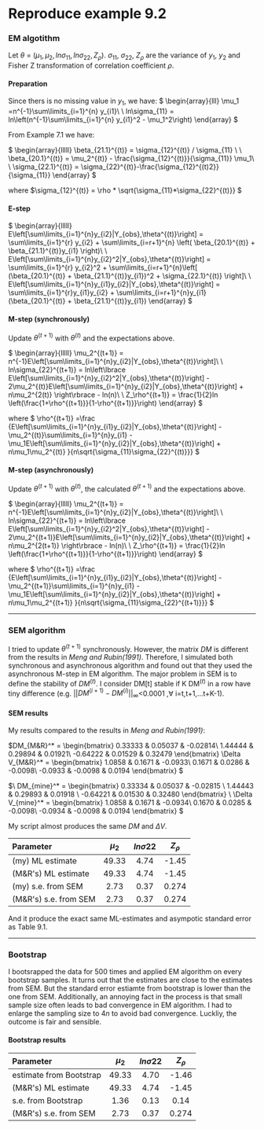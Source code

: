 # Reproduce example 9.2

### EM algotithm
Let $\theta$ = $(\mu_1,\mu_2,ln\sigma_{11},ln\sigma_{22},Z_\rho)$. $\sigma_{11}$, $\sigma_{22}$, $Z_\rho$ are the variance of $y_1$, $y_2$ and Fisher Z transformation of correlation coefficient $\rho$.
#### Preparation
Since thers is no missing value in $y_1$, we have:
$
\begin{array}{lll}
\mu_1 =n^{-1}\sum\limits_{i=1}^{n} y_{i1}\\ \\
ln\sigma_{11} = ln\left(n^{-1}\sum\limits_{i=1}^{n} y_{i1}^2 - \mu_1^2\right)
\end{array}
$

From Example 7.1 we have:

$
\begin{array}{lllll}
\beta_{21.1}^{(t)} = \sigma_{12}^{(t)} / \sigma_{11} \\ \\
\beta_{20.1}^{(t)} = \mu_2^{(t)} - \frac{\sigma_{12}^{(t)}}{\sigma_{11}} \mu_1\\ \\
\sigma_{22.1}^{(t)} = \sigma_{22}^{(t)}-\frac{\sigma_{12}^{(t)2}}{\sigma_{11}}
\end{array}
$

where $\sigma_{12}^{(t)} = \rho * \sqrt{\sigma_{11}*\sigma_{22}^{(t)}} $
#### E-step
$
\begin{array}{lllll}
E\left[\sum\limits_{i=1}^{n}y_{i2}|Y_{obs},\theta^{(t)}\right] = \sum\limits_{i=1}^{r} y_{i2} + \sum\limits_{i=r+1}^{n} \left( \beta_{20.1}^{(t)} + \beta_{21.1}^{(t)}y_{i1} \right)\\ \\
E\left[\sum\limits_{i=1}^{n}y_{i2}^2|Y_{obs},\theta^{(t)}\right] = \sum\limits_{i=1}^{r} y_{i2}^2 + \sum\limits_{i=r+1}^{n}\left[ (\beta_{20.1}^{(t)} + \beta_{21.1}^{(t)}y_{i1})^2 + \sigma_{22.1}^{(t)} \right]\\ \\
E\left[\sum\limits_{i=1}^{n}y_{i1}y_{i2}|Y_{obs},\theta^{(t)}\right] = \sum\limits_{i=1}^{r}y_{i1}y_{i2} + \sum\limits_{i=r+1}^{n}y_{i1}(\beta_{20.1}^{(t)} + \beta_{21.1}^{(t)}y_{i1})
\end{array}
$

#### M-step (synchronously)
Update $\theta^{(t+1)}$ with $\theta^{(t)}$ and the expectations above.

$
\begin{array}{lllll}
\mu_2^{(t+1)} = n^{-1}E\left[\sum\limits_{i=1}^{n}y_{i2}|Y_{obs},\theta^{(t)}\right]\\
\\
ln\sigma_{22}^{(t+1)} = ln\left\lbrace E\left[\sum\limits_{i=1}^{n}y_{i2}^2|Y_{obs},\theta^{(t)}\right] - 2\mu_2^{(t)}E\left[\sum\limits_{i=1}^{n}y_{i2}|Y_{obs},\theta^{(t)}\right] + n\mu_2^{2(t)} \right\rbrace - ln(n)\\
\\
Z_\rho^{(t+1)} = \frac{1}{2}ln \left(\frac{1+\rho^{(t+1)}}{1-\rho^{(t+1)}}\right)
\end{array}
$

where $
\rho^{(t+1)} =\frac {E\left[\sum\limits_{i=1}^{n}y_{i1}y_{i2}|Y_{obs},\theta^{(t)}\right] - \mu_2^{(t)}\sum\limits_{i=1}^{n}y_{i1} -\mu_1E\left[\sum\limits_{i=1}^{n}y_{i2}|Y_{obs},\theta^{(t)}\right] + n\mu_1\mu_2^{(t)} }{n\sqrt{\sigma_{11}\sigma_{22}^{(t)}}}
$

#### M-step (asynchronously)
Update $\theta^{(t+1)}$ with $\theta^{(t)}$, the calculated $\theta^{(t+1)}$ and the expectations above.

$
\begin{array}{lllll}
\mu_2^{(t+1)} = n^{-1}E\left[\sum\limits_{i=1}^{n}y_{i2}|Y_{obs},\theta^{(t)}\right]\\
\\
ln\sigma_{22}^{(t+1)} = ln\left\lbrace E\left[\sum\limits_{i=1}^{n}y_{i2}^2|Y_{obs},\theta^{(t)}\right] - 2\mu_2^{(t+1)}E\left[\sum\limits_{i=1}^{n}y_{i2}|Y_{obs},\theta^{(t)}\right] + n\mu_2^{2(t+1)} \right\rbrace - ln(n)\\
\\
Z_\rho^{(t+1)} = \frac{1}{2}ln \left(\frac{1+\rho^{(t+1)}}{1-\rho^{(t+1)}}\right)
\end{array}
$

where $
\rho^{(t+1)} =\frac {E\left[\sum\limits_{i=1}^{n}y_{i1}y_{i2}|Y_{obs},\theta^{(t)}\right] - \mu_2^{(t+1)}\sum\limits_{i=1}^{n}y_{i1} -\mu_1E\left[\sum\limits_{i=1}^{n}y_{i2}|Y_{obs},\theta^{(t)}\right] + n\mu_1\mu_2^{(t+1)} }{n\sqrt{\sigma_{11}\sigma_{22}^{(t+1)}}}
$

---------------------------------------

### SEM algorithm
I tried to update $\theta^{(t+1)}$ synchronously. However, the matrix $DM$ is different from the results in _Meng and Rubin(1991)_. Therefore, I simulated both synchronous and asynchronous algorithm and found out that they used the asynchronous M-step in EM algorithm.
The major problem in SEM is to define the stability of $DM^{(t)}$. I consider DM[t] stable if K DM$^{(t)}$ in a row have tiny difference (e.g. ||$DM^{(i+1)}-DM^{(i)}$||$_\infty$<0.0001 ,$\forall$  i=t,t+1,...t+K-1).

#### SEM results
My results compared to the results in _Meng and Rubin(1991)_:

$DM_{M\&R}^* =
\begin{bmatrix}
0.33333 & 0.05037 & -0.02814\\
1.44444 & 0.29894 & 0.01921\\
-0.64222 & 0.01529 & 0.32479
\end{bmatrix}
\Delta V_{M\&R}^* =
\begin{bmatrix}
1.0858 & 0.1671 & -0.0933\\
0.1671 & 0.0286 & -0.0098\\
-0.0933 & -0.0098 & 0.0194
\end{bmatrix}
$

$\ DM_{mine}^* =
\begin{bmatrix}
0.33334 & 0.05037 & -0.02815 \\
1.44443 & 0.29893 & 0.01918 \\
-0.64221 & 0.01530 & 0.32480 
\end{bmatrix}
\ \Delta V_{mine}^* =
\begin{bmatrix}
1.0858 & 0.1671 & -0.0934\\
0.1670 & 0.0285 & -0.0098\\
-0.0934 & -0.0098 & 0.0194
\end{bmatrix}
$

My script almost produces the same $DM$ and $\Delta V$.

| Parameter              | $\mu_2$ | $ln\sigma 22$ | $Z_\rho$ |
|:-----------------------|:-------:|:-------------:|:--------:|
| (my) ML estimate       |  49.33  |      4.74     |   -1.45  |
| (M\&R's) ML estimate   |  49.33  |      4.74     |   -1.45  |
| (my) s.e. from SEM     |   2.73  |      0.37     |   0.274  |
| (M\&R's) s.e. from SEM |   2.73  |      0.37     |   0.274  |

And it produce the exact same ML-estimates and asympotic standard error as Table 9.1.

--------------------------------------------------------

### Bootstrap

I bootsrapped the data for 500 times and applied EM algorithm on every bootstrap samples. It turns out that the estimates are close to the estimates from SEM. But the standard error estiamte from bootstrap is lower than the one from SEM.
Additionally, an annoying fact in the process is that small sample size often leads to bad convergence in EM algorithm. I had to enlarge the sampling size to $4n$ to avoid bad convergence. Luckliy, the outcome is fair and sensible.

#### Bootstrap results

| Parameter               | $\mu_2$ | $ln\sigma 22$ | $Z_\rho$ |
|:------------------------|:---------:|:-------------:|:--------:|
| estimate from Bootstrap | 49.33   |      4.70     |   -1.46  |
| (M\&R's) ML estimate    | 49.33   |      4.74     |   -1.45  |
| s.e. from Bootstrap     | 1.36    |      0.13     |   0.14   |
| (M\&R's) s.e. from SEM  | 2.73    |      0.37     |   0.274  |